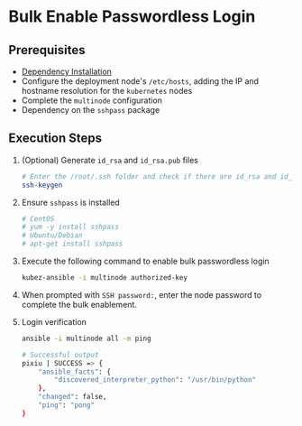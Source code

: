 # Bulk Enable Passwordless Login

## Prerequisites

- [Dependency Installation](prerequisites.md)
- Configure the deployment node's `/etc/hosts`, adding the IP and hostname resolution for the `kubernetes` nodes
- Complete the `multinode` configuration
- Dependency on the `sshpass` package

## Execution Steps

1. (Optional) Generate `id_rsa` and `id_rsa.pub` files

    ```bash
    # Enter the /root/.ssh folder and check if there are id_rsa and id_rsa.pub files. If they exist, skip this step; if not, execute the command below to generate them.
    ssh-keygen
    ```

2. Ensure `sshpass` is installed

    ```bash
    # CentOS
    # yum -y install sshpass
    # Ubuntu/Debian
    # apt-get install sshpass
    ```

3. Execute the following command to enable bulk passwordless login

    ```bash
    kubez-ansible -i multinode authorized-key
    ```

4. When prompted with `SSH password:`, enter the node password to complete the bulk enablement.

5. Login verification

    ```bash
    ansible -i multinode all -m ping

    # Successful output
    pixiu | SUCCESS => {
        "ansible_facts": {
            "discovered_interpreter_python": "/usr/bin/python"
        },
        "changed": false,
        "ping": "pong"
    }
    ```
